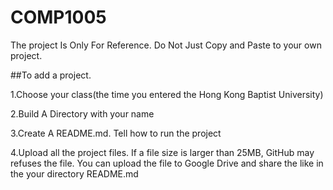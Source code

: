# COMP1005
The project Is Only For Reference. Do Not Just Copy and Paste to your own project.

##To add a project.

1.Choose your class(the time you entered the Hong Kong Baptist University)

2.Build A Directory with your name

3.Create A README.md. Tell how to run the project

4.Upload all the project files. If a file size is larger than 25MB, GitHub may refuses the file. You can upload the file to Google Drive and share the like in the your directory README.md
